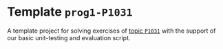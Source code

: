 # Template `prog1-P1031`

A template project for solving exercises of [topic `P1031`](https://github.com/INBGM0212-2023/exercises/blob/main/week-03/P1031/README.md) with the support of our basic unit-testing and evaluation script.